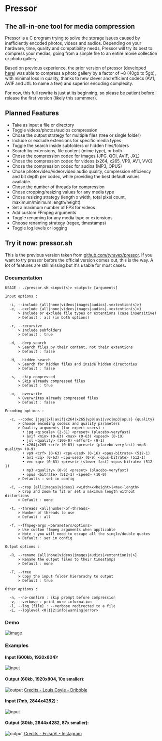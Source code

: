 # Pressor
## The all-in-one tool for media compression
Pressor is a C program trying to solve the storage issues caused by inefficiently encoded photos, videos and audios. Depending on your hardware, time, quality and compatibility needs, Pressor will try its best to compress your medias, going from a simple file to an entire movie collection or photo gallery.

Based on previous experience, the prior version of pressor (developed [here](https://github.com/tyravex/pressor)) was able to compress a photo gallery by a factor of ~8 (40gb to 5gb), with minimal loss in quality, thanks to new clever and efficient codecs (AV1, AVIF and JXL to name a few) and superior encoding complexity.

For now, this full rewrite is just at its beginning, so please be patient before I release the first version (likely this summmer).

## Planned Features
- Take as input a file or directory
- Toggle videos/photos/audios compression
- Chose the output strategy for multiple files (tree or single folder)
- Include or exclude extensions for specific media types
- Toggle the search inside subfolders or hidden files/folders
- Search by extensions, file content (mime type), or both
- Chose the compression codec for images (JPG, QOI, AVIF, JXL)
- Chose the compression codec for videos (x264, x265, VP9, AV1, VVC)
- Chose the compression codec for audios (MP3, OPUS)
- Chose photo/video/video/video audio quality, compression efficiency and bit depth per codec, while providing the best default values available.
- Chose the number of threads for compression
- Chose cropping/resizing values for any media type
- Chose resizing strategy (length x width, total pixel count, maximum/minimum length/height)
- Set a maximum number of FPS for videos
- Add custom FFmpeg arguments
- Toggle renaming for any media type or extensions
- Choose renaming strategy (regex, timestamps)
- Toggle log levels or logging

## Try it now: pressor.sh

This is the previous version taken from [github.com/tyravex/pressor](https://github.com/tyravex/pressor).
If you want to try pressor before the official version comes out, this is the way.
A lot of features are still missing but it's usable for most cases.

### Documentation

```
USAGE : ./pressor.sh <input(s)> <output> [arguments]

Input options :

  -i, --include {all|none|videos|images|audios|.<extention(s)>}
  -e, --exclude {all|none|videos|images|audios|.<extention(s)>}
      > Include or exclude file types or extentions (case insensitive)
      > Default : all (in both options)

  -r, --recursive
      > Include subfolders
      > Default : true

  -d, --deep-search
      > Search files by their content, not their extentions
      > Default : false

  -H, --hidden-search
      > Search for hidden files and inside hidden directories
      > Default : false

  -s, --skip-compressed
      > Skip already compressed files
      > Default : true

  -o, --overwrite
      > Overwrites already compressed files
      > Default : false

Encoding options :

  -c, --codec {jpg|jxl|avif|x264|x265|vp9|av1|vvc|mp3|opus} {quality}
      > Choose encoding codecs and quality parameters
      > Quality arguments (for expert users) :
        • jpg <q:scale> (2-31) <preset> (placebo-veryfast)
        • avif <min> (0-63) <max> (0-63) <speed> (0-10)
        • jxl <quality> (100-0) <effort> (9-1)
        • x264|x265 <crf> (0-63) <preset> (placebo-veryfast) <mp3-quality> (0-9)
        • vp9 <crf> (0-63) <cpu-used> (0-16) <opus-bitrate> (512-1)
        • av1 <cq> (0-63) <cpu-used> (0-9) <opus-bitrate> (512-1)
        • vvc <qc> (0-63) <preset> (slower-fast) <opus-bitrate> (512-1)
        • mp3 <quality> (0-9) <preset> (placebo-veryfast)
        • opus <bitrate> (512-1) <speed> (10-0)
      > Defaults : set in config

  -C, --crop {all|images|videos} <width>x<height>|<max-length>
      > Crop and zoom to fit or set a maximum length without distortions
      > Default : none

  -t, --threads <all|number-of-threads>
      > Number of threads to use
      > Default : all

  -f, --ffmpeg-args <parameters/options>
      > Use custom ffmpeg arguments when applicable
      > Note : you will need to escape all the single/double quotes
      > Default : set in config

Output options :

  -R, --rename {all|none|videos|images|audios|<extention(s)>}
      > Rename the output files to their timestamps
      > Default : none

  -T, --tree
      > Copy the input folder hierarachy to output
      > Default : true

Other options :

  -n, --no-confirm : skip prompt before compression
  -v, --verbose : print more information
  -l, --log {file} : --verbose redirected to a file
  -L, --loglevel <0|1|2|info|warning|error>
```

### Demo

![image](https://github.com/ThomasBaruzier/pressor/assets/119688458/91f09253-2410-48fa-97f4-32844ef804da)

### Examples

#### Input (600kb, 1920x804):

![input](https://github.com/ThomasBaruzier/pressor/assets/119688458/aed44085-264d-43ee-b759-6fa66b5a93ed)

#### Output (60kb, 1920x804, 10x smaller):

![output](https://cdn.3z.ee/Github-assets/Pressor/sunset.avif)
[Credits - Louis Coyle - Dribbble](https://dribbble.com/louiscoyle)

#### Input (7mb, 2844x4282) :

![input](https://github.com/ThomasBaruzier/pressor/assets/119688458/b36bf2c1-d6fd-41f3-b496-53479f8f45cd)

#### Output (80kb, 2844x4282, 87x smaller):

![output](https://cdn.3z.ee/Github-assets/Pressor/camera-80kb.avif)
[Credits - EnisuVI - Instagram](https://www.instagram.com/p/CrEHLc4sa3y)
